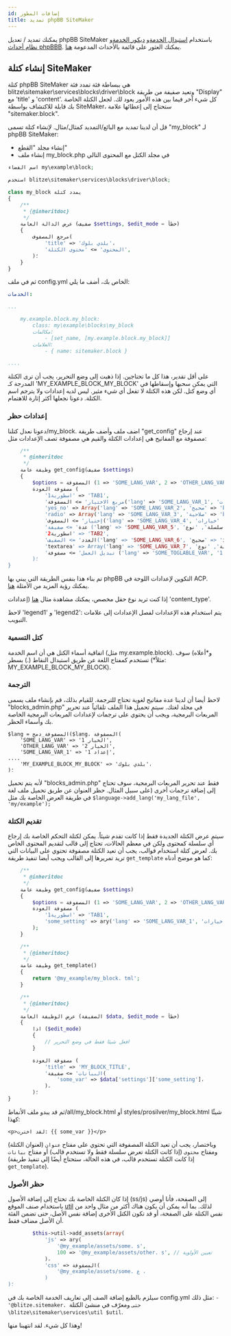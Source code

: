```yaml
---
id: إضافات المطور
title: تمديد phpBB SiteMaker
---
```


يمكنك تمديد / تعديل phpBB SiteMaker باستخدام [استبدال الخدمة](https://area51.phpbb.com/docs/dev/3.2.x/extensions/tutorial_advanced.html#using-service-replacement)و [ديكور الخدمة](https://area51.phpbb.com/docs/dev/3.2.x/extensions/tutorial_advanced.html#using-service-decoration)و [نظام أحداث phpBBB](https://area51.phpbb.com/docs/dev/3.2.x/extensions/tutorial_events.html). يمكنك العثور على قائمة بالأحداث المدعومة [هنا](./developer-events.md).

## إنشاء كتلة SiteMaker

كتلة phpBB SiteMaker هي ببساطة فئة تمدد فئة blitze\sitemaker\services\blocks\driver\block وتعيد صفيفة من طريقة "Display" مع 'title' و 'content'. كل شيء آخر فيما بين هذه الأمور يعود لك. لجعل الكتلة الخاصة بك قابلة للاكتشاف بواسطة SiteMaker، ستحتاج إلى إعطائها علامة "sitemaker.block".

قل أن لدينا تمديد مع البائع/التمديد كمثال/مثال. لإنشاء كتلة تسمى "my_block" لـ phpBB SiteMaker:

- إنشاء مجلد "القطع"
- إنشاء ملف my_block.php في مجلد الكتل مع المحتوى التالي

```php
اسم الفضاء my\example\block;

استخدم blitze\sitemaker\services\blocks\driver\block;

class my_block يمدد كتلة
{
    /**
     * {@inheritdoc}
     */
    عرض الدالة العامة (صفيف $settings, $edit_mode = خطأ)
    {
        مرجع المصفوف(
            'title' => 'بلدي بلوك'،
            'المحتوى' => 'محتوى الكتلة',
        )؛
    }
}
```

ثم في ملف config.yml الخاص بك، أضف ما يلي:

```yml
الخدمات:

...

    my.example.block.my_block:
        class: my\example\blocks\my_block
        مكالمات:
            - [set_name, [my.example.block.my_block]]
        العلامات:
            - { name: sitemaker.block }

....

```

على أقل تقدير، هذا كل ما تحتاجين. إذا ذهبت إلى وضع التحرير، يجب أن ترى الكتلة المدرجة كـ 'MY_EXAMPLE_BLOCK_MY_BLOCK' التي يمكن سحبها وإسقاطها في أي وضع كتل. لكن هذه الكتلة لا تفعل أي شيء مثير. ليس لديه إعدادات ولا يترجم اسم الكتلة. دعونا نجعلها أكثر إثارة للاهتمام.

### إعدادات حظر

دعونا نعدل كتلنا/my_block. اضف ملف وأضف طريقة "get_config" عند إرجاع مصفوفة مع المفاتيح هي إعدادات الكتلة والقيم هي مصفوفة تصف الإعدادات مثل:

```php
    /**
     * @inheritdoc
     */
    وظيفة عامة get_config(صفيف $settings)
    {
        $options = المصفوفة (1 => 'SOME_LANG_VAR', 2 => 'OTHER_LANG_VAR')؛
        مصفوفة العودة (
            'اسطورية1' => 'TAB1',
            'مربع الاختيار' => المصفوفة('lang' => 'SOME_LANG_VAR_1', 'صلاحية' => 'سلسلة'، 'نوع' => 'مربع الاختيار'، 'خيارات' => $options، 'الافتراضي' => الصفيفة (), 'فسر ' => false),
            'yes_no' => Array('lang' => 'SOME_LANG_VAR_2', 'صحيح' => 'bool', 'type' => 'radio:yes_no', 'فسر ' => false, 'ault' => false),
            'radio' => Array('lang' => 'SOME_LANG_VAR_3', 'صلاحية' => 'bool', 'type' => 'radio', 'خيارات' => $options, 'فسر ' => false, 'الافتراضي' => 'الموضوع')،
            'إختيار' => المصفوف('lang' => 'SOME_LANG_VAR_4', 'صواب' => 'سلسلة'، 'نوع' => 'إختيار'، 'خيارات' => $options، 'افتراضي' => '، 'شرح' => false)،
            'عدة' => صفيفة ('lang' => 'SOME_LANG_VAR_5', 'صحيح' => 'سلسلة', 'نوع' => 'multi_select', 'خيارات' => $options، 'الافتراضي' => المصفوفة (), 'فسر ' => false)،
            'اسطورية2' => 'TAB2',
            'العدد' => الصفيف('lang' => 'SOME_LANG_VAR_6', 'صحيح' => 'int:0:20', 'type' => 'number:0:20', 'maxlength' => 2, 'explain' => false, 'الافتراضي' => 5)،
            'textarea' => Array('lang' => 'SOME_LANG_VAR_7', 'صحيح' => 'سلسلة', 'نوع' => 'textarea:3:40', 'maxlength' => 2, 'فسر ' => صحيح, 'الافتراضي' => ')،
            'تبديل العمل' => مصفوفة ('lang' => 'SOME_TOGLABLE_VAR', 'صحيح' => 'سلسلة'، 'نوع' => 'إختيار:1:0:toggle_key', 'خيارات' => $options، 'الافتراضي' => '، 'تذييل' => '<div id="toggle_key-1">فقط عندما يتم اختيار الخيار 1</div>')،
        )؛
}
```

تم بناء هذا بنفس الطريقة التي يبني بها phpBB التكوين لإعدادات اللوحة في ACP. يمكنك رؤية المزيد من الأمثلة [هنا](https://github.com/phpbb/phpbb/blob/master/phpBB/includes/acp/acp_board.php).

إذا كنت تريد نوع حقل مخصص، يمكنك مشاهدة مثال [هنا](https://github.com/blitze/phpBB-ext-sitemaker_content/blob/develop/blocks/recent.php) (إعدادات 'content_type'.

لاحظ 'legend1' و 'legend2': يتم استخدام هذه الإعدادات لفصل الإعدادات إلى علامات التبويب.

### كتل التسمية

اتفاقية أسماء الكتل هي أن اسم الخدمة (مثل my.example.block). و*أعلاه) سوف تستخدم كمفتاح اللغة عن طريق استبدال النقاط (.) بسطر (*مثلاً: MY_EXAMPLE_BLOCK_MY_BLOCK).

### الترجمة

لاحظ أيضا أن لدينا عدة مفاتيح لغوية تحتاج للترجمة. للقيام بذلك، قم بإنشاء ملف يسمى "blocks_admin.php" في مجلد لغتك. سيتم تحميل هذا الملف تلقائياً عند تحرير المربعات البرمجية، ويجب أن يحتوي على ترجمات لإعدادات المربعات البرمجية الخاصة بك وأسماء الحظر.

    $lang = المصفوفة_دمج($lang، المصفوفة(
        'SOME_LANG_VAR' => 'الخيار 1',
        'OTHER_LANG_VAR' => 'الخيار 2',
        'SOME_LANG_VAR_1' => 'إعداد 1',
    ....
        'MY_EXAMPLE_BLOCK_MY_BLOCK' => 'بلدي بلوك'،
    )؛
    

لأنه يتم تحميل "blocks_admin.php" فقط عند تحرير المربعات البرمجية، سوف تحتاج إلى إضافة ترجمات أخرى (على سبيل المثال. حظر العنوان عن طريق تحميل ملف لغة في طريقة العرض الخاصة بك مثل `$language->add_lang('my_lang_file', 'my/example');`

### تقديم الكتلة

سيتم عرض الكتلة الجديدة فقط إذا كانت تقدم شيئاً. يمكن لكتلة التحكم الخاصة بك إرجاع أي سلسلة كمحتوى ولكن في معظم الحالات، تحتاج إلى قالب لتقديم المحتوى الخاص بك. لعرض كتلة استخدام قوالب، يجب أن تعيد الكتلة مصفوفة تحتوي على البيانات التي تريد تمريرها إلى القالب ويجب أيضا تنفيذ طريقة `get_template` كما هو موضح أدناه:

```php
    /**
     * @inheritdoc
     */
    وظيفة عامة get_config(صفيف $settings)
    {
        $options = المصفوفة (1 => 'SOME_LANG_VAR', 2 => 'OTHER_LANG_VAR')؛
        مصفوفة العودة (
            'اسطورية1' => 'TAB1',
            'some_setting' => ary('lang' => 'SOME_LANG_VAR_1', 'صلاحية' => 'سلسلة'، 'نوع' => 'مربع الاختيار'، 'خيارات' => $options، 'الافتراضي' => المصفوفة (), 'فسر ' => false),
        );
    }

    /**
     * {@inheritdoc}
     */
    وظيفة عامة get_template()
    {
        return '@my_example/my_block. tml';
    }

    /**
     * {@inheritdoc}
     */
    عرض الوظيفة العامة (الصفيفة $data, $edit_mode = خطأ)
    {
        اذا ($edit_mode)
        {
            // افعل شيئا فقط في وضع التحرير
        }

        مصفوفة العودة (
            'title' => 'MY_BLOCK_TITLE',
            'البيانات' => صفيفة(
                'some_var' => $data['settings']['some_setting']،
            )،
        )؛
}
```

ثم قد يبدو ملف الأنماط/all/my_block.html أو styles/prosilver/my_block.html شيئًا كهذا:

    <p>لقد اخترت: {{ some_var }}</p>
    

وباختصار، يجب أن تعيد الكتلة المصفوفة التي تحتوي على مفتاح `عنوان` (لعنوان الكتلة) ومفتاح `محتوى` (إذا كانت الكتلة تعرض سلسلة فقط ولا تستخدم قالب) أو مفتاح `بيانات` (إذا كانت الكتلة تستخدم قالب، في هذه الحالة، ستحتاج أيضًا إلى تنفيذ طريقة `get_template`).

### حظر الأصول

إذا كان الكتلة الخاصة بك تحتاج إلى إضافة الأصول (ss/js) إلى الصفحة، فأنا أوصي باستخدام صنف الموقع [util](https://github.com/blitze/phpBB-ext-sitemaker/blob/develop/services/util.php) لذلك. بما أنه يمكن أن يكون هناك أكثر من مثال واحد من نفس الكتلة على الصفحة، أو قد تكون الكتل الأخرى إضافة نفس الأصل، حتى تضمن الفئة أن الأصل مضاف فقط.

```php
        $this->util->add_assets(array(
            'js' => ary(
                '@my_example/assets/some. s',
                100 => '@my_example/assets/other. s', // تعيين الأولوية
            )،
            'css' => المصفوفة(
                '@my_example/assets/some. ع ،
            )
)؛
```

سيلزم بالطبع إضافة الصف إلى تعاريف الخدمة الخاصة بك في config.yml مثل ذلك: `- '@blitze.sitemaker. حتى` ومعرّف في منشئ الكتلة `\blitze\sitemaker\services\util $util`.

وهذا كل شيء. لقد انتهينا منها!